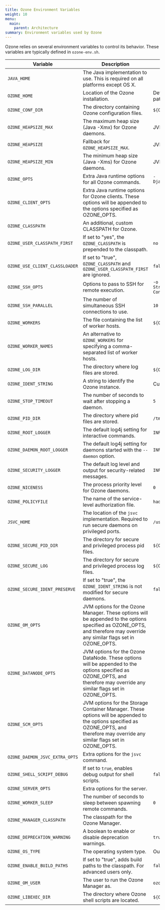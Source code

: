 ```yaml
---
title: Ozone Environment Variables
weight: 10
menu:
  main:
    parent: Architecture
summary: Environment variables used by Ozone
---
```

<!---
  Licensed to the Apache Software Foundation (ASF) under one or more
  contributor license agreements.  See the NOTICE file distributed with
  this work for additional information regarding copyright ownership.
  The ASF licenses this file to You under the Apache License, Version 2.0
  (the "License"); you may not use this file except in compliance with
  the License.  You may obtain a copy of the License at

      http://www.apache.org/licenses/LICENSE-2.0

  Unless required by applicable law or agreed to in writing, software
  distributed under the License is distributed on an "AS IS" BASIS,
  WITHOUT WARRANTIES OR CONDITIONS OF ANY KIND, either express or implied.
  See the License for the specific language governing permissions and
  limitations under the License.
-->

Ozone relies on several environment variables to control its behavior. These variables are typically defined in `ozone-env.sh`.

| Variable | Description | Default Value |
| --- | --- | --- |
| `JAVA_HOME` | The Java implementation to use. This is required on all platforms except OS X. | |
| `OZONE_HOME` | Location of the Ozone installation. | Determined by the execution path. |
| `OZONE_CONF_DIR` | The directory containing Ozone configuration files. | `${OZONE_HOME}/etc/hadoop` |
| `OZONE_HEAPSIZE_MAX` | The maximum heap size (Java -Xmx) for Ozone daemons. | JVM default |
| `OZONE_HEAPSIZE` | Fallback for `OZONE_HEAPSIZE_MAX`. | JVM default |
| `OZONE_HEAPSIZE_MIN` | The minimum heap size (Java -Xms) for Ozone daemons. | JVM default |
| `OZONE_OPTS` | Extra Java runtime options for all Ozone commands. | `-Djava.net.preferIPv4Stack=true` |
| `OZONE_CLIENT_OPTS` | Extra Java runtime options for Ozone clients. These options will be appended to the options specified as OZONE_OPTS. | |
| `OZONE_CLASSPATH` | An additional, custom CLASSPATH for Ozone. | |
| `OZONE_USER_CLASSPATH_FIRST` | If set to "yes", the `OZONE_CLASSPATH` is prepended to the classpath. | `no` |
| `OZONE_USE_CLIENT_CLASSLOADER` | If set to "true", `OZONE_CLASSPATH` and `OZONE_USER_CLASSPATH_FIRST` are ignored. | `false` |
| `OZONE_SSH_OPTS` | Options to pass to SSH for remote execution. | `-o BatchMode=yes -o StrictHostKeyChecking=no -o ConnectTimeout=10s` |
| `OZONE_SSH_PARALLEL` | The number of simultaneous SSH connections to use. | `10` |
| `OZONE_WORKERS` | The file containing the list of worker hosts. | `${OZONE_CONF_DIR}/workers` |
| `OZONE_WORKER_NAMES` | An alternative to `OZONE_WORKERS` for specifying a comma-separated list of worker hosts. | |
| `OZONE_LOG_DIR` | The directory where log files are stored. | `${OZONE_HOME}/logs` |
| `OZONE_IDENT_STRING` | A string to identify the Ozone instance. | Current user |
| `OZONE_STOP_TIMEOUT` | The number of seconds to wait after stopping a daemon. | `5` |
| `OZONE_PID_DIR` | The directory where pid files are stored. | `/tmp` |
| `OZONE_ROOT_LOGGER` | The default log4j setting for interactive commands. | `INFO,console` |
| `OZONE_DAEMON_ROOT_LOGGER` | The default log4j setting for daemons started with the `--daemon` option. | `INFO,RFA` |
| `OZONE_SECURITY_LOGGER` | The default log level and output for security-related messages. | `INFO,NullAppender` |
| `OZONE_NICENESS` | The process priority level for Ozone daemons. | `0` |
| `OZONE_POLICYFILE` | The name of the service-level authorization file. | `hadoop-policy.xml` |
| `JSVC_HOME` | The location of the `jsvc` implementation. Required to run secure daemons on privileged ports. | `/usr/bin` |
| `OZONE_SECURE_PID_DIR` | The directory for secure and privileged process pid files. | `${OZONE_PID_DIR}` |
| `OZONE_SECURE_LOG` | The directory for secure and privileged process log files. | `${OZONE_LOG_DIR}` |
| `OZONE_SECURE_IDENT_PRESERVE` | If set to "true", the `OZONE_IDENT_STRING` is not modified for secure daemons. | `false` |
| `OZONE_OM_OPTS` | JVM options for the Ozone Manager. These options will be appended to the options specified as OZONE_OPTS, and therefore may override any similar flags set in OZONE_OPTS. | |
| `OZONE_DATANODE_OPTS` | JVM options for the Ozone DataNode. These options will be appended to the options specified as OZONE_OPTS, and therefore may override any similar flags set in OZONE_OPTS. | |
| `OZONE_SCM_OPTS` | JVM options for the Storage Container Manager. These options will be appended to the options specified as OZONE_OPTS, and therefore may override any similar flags set in OZONE_OPTS. | |
| `OZONE_DAEMON_JSVC_EXTRA_OPTS` | Extra options for the `jsvc` command. | |
| `OZONE_SHELL_SCRIPT_DEBUG` | If set to `true`, enables debug output for shell scripts. | `false` |
| `OZONE_SERVER_OPTS` | Extra options for the server. | |
| `OZONE_WORKER_SLEEP` | The number of seconds to sleep between spawning remote commands. | `0` |
| `OZONE_MANAGER_CLASSPATH` | The classpath for the Ozone Manager. | |
| `OZONE_DEPRECATION_WARNING` | A boolean to enable or disable deprecation warnings. | `true` |
| `OZONE_OS_TYPE` | The operating system type. | Output of `uname -s` |
| `OZONE_ENABLE_BUILD_PATHS` | If set to "true", adds build paths to the classpath. For advanced users only. | `false` |
| `OZONE_OM_USER` | The user to run the Ozone Manager as. | `ozone` |
| `OZONE_LIBEXEC_DIR` | The directory where Ozone shell scripts are located. | `${OZONE_HOME}/libexec` |
